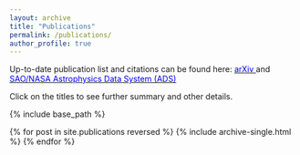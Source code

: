 ```yaml
---
layout: archive
title: "Publications"
permalink: /publications/
author_profile: true
---
```


Up-to-date publication list and citations can be found here: [<u><span style="color:blue"> arXiv </span></u>](https://arxiv.org/find/astro-ph/1/au:+Ramachandra_N/0/1/0/all/0/1) and [<u><span style="color:blue"> SAO/NASA Astrophysics Data System (ADS) </span></u>](https://ui.adsabs.harvard.edu/#/public-libraries/y2_59cmZQ2iC2mUPSYSXtQ)

Click on the titles to see further summary and other details. 

{% include base_path %}

{% for post in site.publications reversed %}
  {% include archive-single.html %}
{% endfor %}
